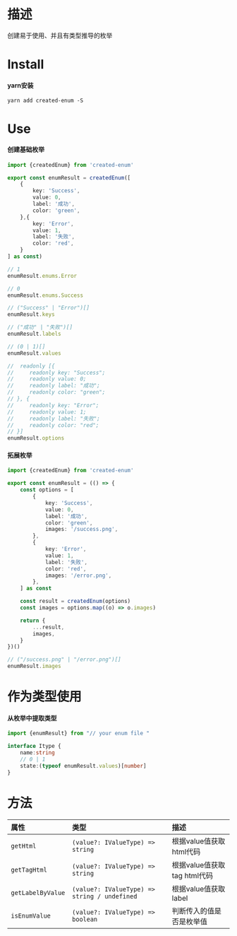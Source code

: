 # 描述

创建易于使用、并且有类型推导的枚举

# Install

#### yarn安装

```shell
yarn add created-enum -S
```

# Use

#### 创建基础枚举

```ts
import {createdEnum} from 'created-enum'

export const enumResult = createdEnum([
    {
        key: 'Success',
        value: 0,
        label: '成功',
        color: 'green',
    },{
        key: 'Error',
        value: 1,
        label: '失败',
        color: 'red',
    }
] as const)

// 1
enumResult.enums.Error

// 0
enumResult.enums.Success

// ("Success" | "Error")[]
enumResult.keys

// ("成功" | "失败")[]
enumResult.labels

// (0 | 1)[]
enumResult.values

//  readonly [{
//     readonly key: "Success";
//     readonly value: 0;
//     readonly label: "成功";
//     readonly color: "green";
// }, {
//     readonly key: "Error";
//     readonly value: 1;
//     readonly label: "失败";
//     readonly color: "red";
// }]
enumResult.options
```

#### 拓展枚举

```ts
import {createdEnum} from 'created-enum'

export const enumResult = (() => {
    const options = [
        {
            key: 'Success',
            value: 0,
            label: '成功',
            color: 'green',
            images: '/success.png',
        },
        {
            key: 'Error',
            value: 1,
            label: '失败',
            color: 'red',
            images: '/error.png',
        },
    ] as const

    const result = createdEnum(options)
    const images = options.map((o) => o.images)

    return {
        ...result,
        images,
    }
})()

// ("/success.png" | "/error.png")[]
enumResult.images

```

# 作为类型使用

#### 从枚举中提取类型

```ts
import {enumResult} from "// your enum file "

interface Itype {
    name:string
    // 0 | 1
    state:(typeof enumResult.values)[number]
}
```

# 方法

| 属性              | 类型                                           | 描述                        |
| :---------------- | :--------------------------------------------- | :-------------------------- |
| `getHtml`         | `(value?: IValueType) => string`               | 根据value值获取html代码     |
| `getTagHtml`      | `(value?: IValueType) => string`               | 根据value值获取tag html代码 |
| `getLabelByValue` | `(value?: IValueType) => string / undefined` | 根据value值获取label        |
| `isEnumValue`     | `(value?: IValueType) => boolean`              | 判断传入的值是否是枚举值    |
